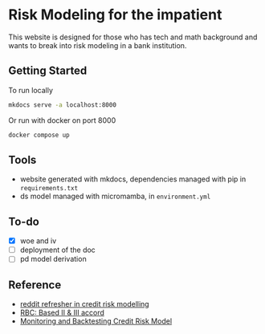 # Risk Modeling for the impatient

This website is designed for those who has tech and math background and wants to break into risk modeling in a bank institution. 


## Getting Started

To run locally
```bash
mkdocs serve -a localhost:8000
```

Or run with docker on port 8000

```bash
docker compose up
```

## Tools

- website generated with mkdocs, dependencies managed with pip in `requirements.txt`
- ds model managed with micromamba, in `environment.yml`



## To-do

- [x] woe and iv
- [ ] deployment of the doc
- [ ] pd model derivation

## Reference

- [reddit refresher in credit risk modelling](https://www.reddit.com/r/datascience/comments/1bed0am/helpa_fresher_in_the_credit_risk_modelling/)
- [RBC: Based II & III accord](https://www.rbc.com/regulatory-information/basel-disclosures.html)
- [Monitoring and Backtesting Credit Risk Model](https://www.youtube.com/watch?v=gyV1f-rC1lU)


